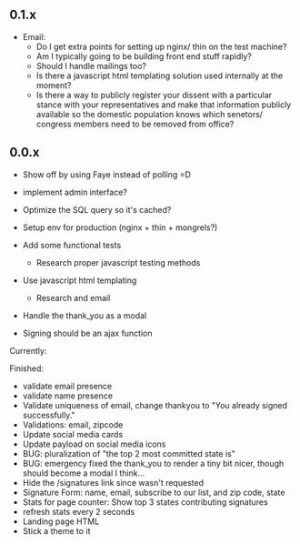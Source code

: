## 0.1.x
  - Email:
    * Do I get extra points for setting up nginx/ thin on the test machine?
    * Am I typically going to be building front end stuff rapidly?
    * Should I handle mailings too?
    * Is there a javascript html templating solution used internally at the moment?
    * Is there a way to publicly register your dissent with a particular stance with your representatives and make that information publicly available so
      the domestic population knows which senetors/ congress members need to be removed from office?

## 0.0.x

  - Show off by using Faye instead of polling =D
  - implement admin interface?
  - Optimize the SQL query so it's cached?
  - Setup env for production (nginx + thin + mongrels?)

  - Add some functional tests
    * Research proper javascript testing methods
  - Use javascript html templating
    - Research and email
  - Handle the thank_you as a modal
  - Signing should be an ajax function


Currently:




Finished:
  - validate email presence
  - validate name presence
  - Validate uniqueness of email, change thankyou to "You already signed successfully."
  - Validations: email, zipcode
  - Update social media cards
  - Update payload on social media icons
  - BUG:  pluralization of "the top 2 most committed state is"
  - BUG: emergency fixed the thank_you to render a tiny bit nicer, though should become a modal I think...
  - Hide the /signatures link since wasn't requested
  - Signature Form: name, email, subscribe to our list, and zip code, state
  - Stats for page counter:  Show top 3 states contributing signatures
  - refresh stats every 2 seconds
  - Landing page HTML
  - Stick a theme to it
